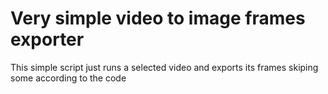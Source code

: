 # Very simple video to image frames exporter

This simple script just runs a selected video and exports its frames skiping some according to the code
